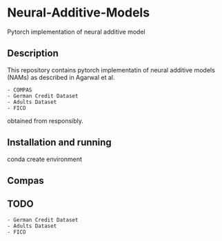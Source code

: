 # Neural-Additive-Models
Pytorch implementation of neural additive model

## Description

This repository contains pytorch implementatin of neural additive models (NAMs) as described in Agarwal et al. 

    - COMPAS
    - German Credit Dataset
    - Adults Dataset
    - FICO 

obtained from responsibly.

## Installation and running

conda create environment 

## Compas 


## TODO
    - German Credit Dataset
    - Adults Dataset
    - FICO 
